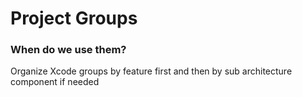 # Project Groups
### When do we use them?
Organize Xcode groups by feature first and then by sub architecture component if needed
